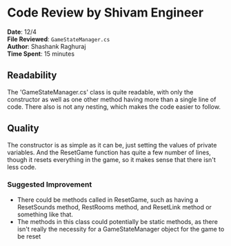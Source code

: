 # Code Review by Shivam Engineer

**Date**: 12/4  
**File Reviewed**: `GameStateManager.cs`  
**Author**: Shashank Raghuraj<br> 
**Time Spent**: 15 minutes  

## Readability

The 'GameStateManager.cs' class is quite readable, with only the constructor as well as one other method having more than a single line of code. 
There also is not any nesting, which makes the code easier to follow.

## Quality

The constructor is as simple as it can be, just setting the values of private variables. And the ResetGame function has quite a few number of lines, 
though it resets everything in the game, so it makes sense that there isn't less code. 

### Suggested Improvement
- There could be methods called in ResetGame, such as having a ResetSounds method, RestRooms method, and ResetLink method or something like that.
- The methods in this class could potentially be static methods, as there isn't really the necessity for a GameStateManager object for the game to be reset
